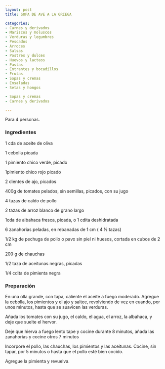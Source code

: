 ```yaml
---
layout: post
title: SOPA DE AVE A LA GRIEGA

categories:
- Carnes y derivados
- Mariscos y moluscos
- Verduras y legumbres
- Pescados
- Arroces
- Salsas
- Postres y dulces
- Huevos y lacteos
- Pastas
- Entrantes y bocadillos
- Frutas
- Sopas y cremas
- Ensaladas
- Setas y hongos

- Sopas y cremas
- Carnes y derivados

---
```


Para 4 personas.

<h3>Ingredientes</h3>

1 cda de aceite de oliva

1 cebolla picada

1 pimiento chico verde, picado

1pimiento chico rojo picado

2 dientes de ajo, picados

400g de tomates pelados, sin semillas, picados, con su jugo

4 tazas de caldo de pollo

2 tazas de arroz blanco de grano largo

1cda de albahaca fresca, picada, o 1 cdita deshidratada

6 zanahorias peladas, en rebanadas de 1 cm ( 4 &frac12; tazas)

1/2 kg de pechuga de pollo o pavo sin piel ni huesos, cortada en cubos de 2 cm

200 g de chauchas

1/2 taza de aceitunas negras, picadas

1/4 cdita de pimienta negra

<h3>Preparación</h3>

En una olla grande, con tapa, caliente el aceite a fuego moderado. Agregue la cebolla, los pimientos y el ajo y saltee, revolviendo de vez en cuando, por unos minutos, hasta que se suavicen las verduras.

Añada los tomates con su jugo, el caldo, el agua, el arroz, la albahaca, y deje que suelte el hervor.

Deje que hierva a fuego lento tape y cocine durante 8 minutos, añada las zanahorias y cocine otros 7 minutos

Incorpore el pollo, las chauchas, los pimientos y las aceitunas. Cocine, sin tapar, por 5 minutos o hasta que el pollo esté bien cocido.

Agregue la pimienta y revuelva.

